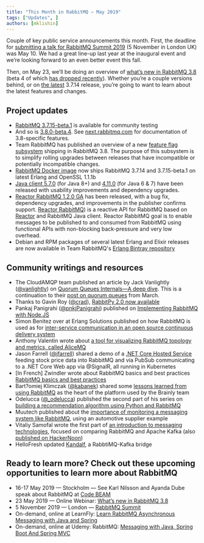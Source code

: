 ```yaml
---
title: "This Month in RabbitMQ — May 2019"
tags: ["Updates", ]
authors: [mklishin]
---
```


Couple of key public service announcements this month. First, the deadline for [submitting a talk for RabbitMQ Summit 2019](https://rabbitmqsummit.com/) (5 November in London UK) was May 10. We had a great line-up last year at the inaugural event and we’re looking forward to an even better event this fall.

Then, on May 23, we’ll be doing an overview of [what’s new in RabbitMQ 3.8](https://content.pivotal.io/webinars/may-23-what-s-new-in-rabbitmq-3-8-webinar?utm_source=blog&amp;utm_medium=email-link&amp;utm_campaign=rabbitmq-3.8-what's-new&amp;utm_term=q219) (beta 4 of which [has dropped recently](https://github.com/rabbitmq/rabbitmq-server/releases/tag/v3.8.0-beta.4)). Whether you’re a couple versions behind, or on [the latest](/docs/changelog) 3.7.14 release, you’re going to want to learn about the latest features and changes.

<!-- truncate -->

## Project updates

* [RabbitMQ 3.7.15-beta.1](https://github.com/rabbitmq/rabbitmq-server/releases/tag/v3.7.15-beta.1) is available for community testing
* And so is [3.8.0-beta.4](https://github.com/rabbitmq/rabbitmq-server/releases/tag/v3.8.0-beta.4). See [next.rabbitmq.com](http://next.rabbitmq.com/documentation.html) for documentation of 3.8-specific features.
* Team RabbitMQ has published an overview of a new [feature flag subsystem](/blog/2019/04/23/simplifying-rolling-upgrades-between-minor-versions-with-feature-flags) shipping in RabbitMQ 3.8. The purpose of this subsystem is to simplify rolling upgrades between releases that have incompatible or potentially incompatible changes.
* [RabbitMQ Docker image](https://github.com/docker-library/rabbitmq) now ships RabbitMQ 3.7.14 and 3.7.15-beta.1 on latest Erlang and OpenSSL 1.1.1b
* [Java client 5.7.0](https://groups.google.com/d/msg/rabbitmq-users/-BhkggixlsU/w5P3_geiBAAJ) (for Java 8+) and [4.11.0](https://groups.google.com/d/msg/rabbitmq-users/du44LNT4zRU/OWlPdgCiBAAJ) (for Java 6 &amp; 7) have been released with usability improvements and dependency upgrades.
* [Reactor RabbitMQ 1.2.0 GA](https://groups.google.com/d/msg/rabbitmq-users/e4fE-9X-QKs/porAB9GiBAAJ) has been released, with a bug fix, dependency upgrades, and improvements in the publisher confirms support. [Reactor RabbitMQ](https://github.com/reactor/reactor-rabbitmq)) is a reactive API for RabbitMQ based on [Reactor](http://projectreactor.io/) and RabbitMQ Java client. Reactor RabbitMQ goal is to enable messages to be published to and consumed from RabbitMQ using functional APIs with non-blocking back-pressure and very low overhead.
* Debian and RPM packages of several latest Erlang and Elixir releases are now available in Team RabbitMQ's [Erlang Bintray repository](https://bintray.com/rabbitmq-erlang/)

## Community writings and resources

* The CloudAMQP team published an article by Jack Vanlightly ([@vanlightly](https://twitter.com/vanlightly)) on [Quorum Queues Internals—A deep dive](https://www.cloudamqp.com/blog/2019-04-03-quorum-queues-internals-a-deep-dive.html). This is a continuation to their [post on quorum queues](https://www.cloudamqp.com/blog/2019-03-28-rabbitmq-quorum-queues.html) from March.
* Thanks to Gavin Roy ([@crad](https://twitter.com/Crad)), [RabbitPy 2.0 now available](https://pypi.org/project/rabbitpy/)
* Pankaj Panigrahi ([@pnkjPanigrahi](https://twitter.com/pnkjPanigrahi)) published on [Implementing RabbitMQ with Node.JS](https://medium.com/@pankaj.panigrahi/implementing-rabbitmq-with-node-js-93e15a44a9cc)
* Simon Benitez over at Erlang Solutions published on how RabbitMQ is used as for [inter-service communication in an open source continuous delivery system](https://www.erlang-solutions.com/blog/ex_rabbit_pool-open-source-amqp-connection-pool.html)
* Anthony Valentin wrote about [a tool for visualizing RabbitMQ topology and metrics, called AliceMQ](https://medium.com/@90valentin/visualizing-your-rabbitmq-instance-with-alicemq-787a422c03de)
* Jason Farrell ([@jfarrell](https://twitter.com/jfarrell)) shared a demo of a [.NET Core Hosted Service](https://github.com/xximjasonxx/kubedemo) feeding stock price data into RabbitMQ and via PubSub communicating to a .NET Core Web app via @SignalR, all running in Kubernetes
* [In French] Zwindler wrote about RabbitMQ basics and best practices [RabbitMQ basics and best practices](https://blog.zwindler.fr/2019/04/16/suivez-le-lapin-orange-intro-et-bonnes-pratiques-dinfra-rabbitmq/)
* Bart?omiej Klimczak ([@kabanek](https://twitter.com/kabanek)) shared some [lessons learned from using RabbitMQ](https://medium.com/@bartlomiej.kielbasa/learning-on-mistakes-ff88532b259) as the heart of the platform used by the Brainly team
* Odelucca ([@_odelucca](https://twitter.com/_odelucca)) published the second part of his series on [building a recommendation algorithm using Python and RabbitMQ](https://medium.com/@odelucca/recommendation-algorithm-using-python-and-rabbitmq-part-2-connecting-with-rabbitmq-aa0ec933e195)
* Muutech published about the [importance of monitoring a messaging system like RabbitMQ](https://www.muutech.com/en/message-queues-today/), using an automotive supplier example
* Vitaliy Samofal wrote the first part of [an introduction to messaging technologies](https://freshcodeit.com/blog-introduction-to-message-brokers-part-1-apache-kafka-vs-rabbitmq), focused on comparing RabbitMQ and Apache Kafka (also [published on HackerNoon](https://hackernoon.com/introduction-to-message-brokers-part-1-apache-kafka-vs-rabbitmq-8fd67bf68566))
* HelloFresh updated [Kandalf](https://github.com/hellofresh/kandalf), a RabbtiMQ-Kafka bridge

## Ready to learn more? Check out these upcoming opportunities to learn more about RabbitMQ

* 16-17 May 2019 — Stockholm — See Karl Nilsson and Ayanda Dube speak about RabbitMQ at [Code BEAM](https://codesync.global/conferences/code-beam-sto-2019/)
* 23 May 2019 — Online Webinar: [What’s new in RabbitMQ 3.8](https://content.pivotal.io/webinars/may-23-what-s-new-in-rabbitmq-3-8-webinar?utm_source=blog&amp;utm_medium=email-link&amp;utm_campaign=rabbitmq-3.8-what's-new&amp;utm_term=q219)
* 5 November 2019 — London — [RabbitMQ Summit](https://rabbitmqsummit.com/)
* On-demand, online at LearnFly: [Learn RabbitMQ Asynchronous Messaging with Java and Spring](https://www.learnfly.com/learn-rabbitmq-asynchronous-messaging-with-java-and-spring)
* On-demand, online at Udemy: RabbitMQ: [Messaging with Java, Spring Boot And Spring MVC](https://www.udemy.com/rabbitmq-messaging-with-java-spring-boot-and-spring-mvc/)
